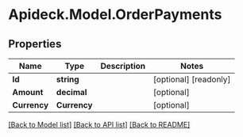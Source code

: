 # Apideck.Model.OrderPayments

## Properties

Name | Type | Description | Notes
------------ | ------------- | ------------- | -------------
**Id** | **string** |  | [optional] [readonly] 
**Amount** | **decimal** |  | [optional] 
**Currency** | **Currency** |  | [optional] 

[[Back to Model list]](../README.md#documentation-for-models) [[Back to API list]](../README.md#documentation-for-api-endpoints) [[Back to README]](../README.md)

